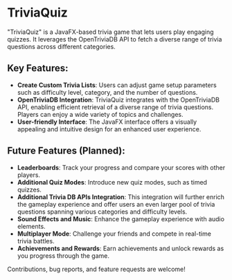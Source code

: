 # TriviaQuiz

"TriviaQuiz" is a JavaFX-based trivia game that lets users play engaging quizzes. It leverages the OpenTriviaDB API to fetch a diverse range of trivia questions across different categories.

## Key Features:

- **Create Custom Trivia Lists**: Users can adjust game setup parameters such as difficulty level, category, and the number of questions.
- **OpenTriviaDB Integration**: TriviaQuiz integrates with the OpenTriviaDB API, enabling efficient retrieval of a diverse range of trivia questions. Players can enjoy a wide variety of topics and challenges.
- **User-friendly Interface**: The JavaFX interface offers a visually appealing and intuitive design for an enhanced user experience.


## Future Features (Planned):

- **Leaderboards**: Track your progress and compare your scores with other players.
- **Additional Quiz Modes**: Introduce new quiz modes, such as timed quizzes.
- **Additional Trivia DB APIs Integration**: This integration will further enrich the gameplay experience and offer users an even larger pool of trivia questions spanning various categories and difficulty levels.
- **Sound Effects and Music**: Enhance the gameplay experience with audio elements.
- **Multiplayer Mode**: Challenge your friends and compete in real-time trivia battles.
- **Achievements and Rewards**: Earn achievements and unlock rewards as you progress through the game.

Contributions, bug reports, and feature requests are welcome!
